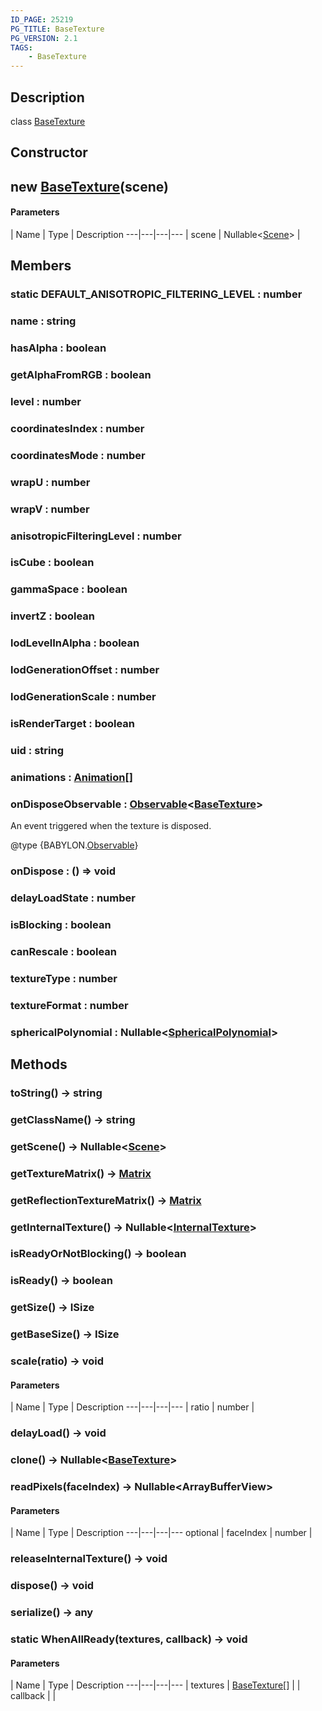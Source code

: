 ```yaml
---
ID_PAGE: 25219
PG_TITLE: BaseTexture
PG_VERSION: 2.1
TAGS:
    - BaseTexture
---
```

## Description

class [BaseTexture](/classes/3.1/BaseTexture)



## Constructor

## new [BaseTexture](/classes/3.1/BaseTexture)(scene)



#### Parameters
 | Name | Type | Description
---|---|---|---
 | scene | Nullable&lt;[Scene](/classes/3.1/Scene)&gt; | 

## Members

### static DEFAULT_ANISOTROPIC_FILTERING_LEVEL : number


### name : string


### hasAlpha : boolean


### getAlphaFromRGB : boolean


### level : number


### coordinatesIndex : number


### coordinatesMode : number


### wrapU : number


### wrapV : number


### anisotropicFilteringLevel : number


### isCube : boolean


### gammaSpace : boolean


### invertZ : boolean


### lodLevelInAlpha : boolean


### lodGenerationOffset : number


### lodGenerationScale : number


### isRenderTarget : boolean


### uid : string


### animations : [Animation](/classes/3.1/Animation)[]


### onDisposeObservable : [Observable](/classes/3.1/Observable)&lt;[BaseTexture](/classes/3.1/BaseTexture)&gt;

An event triggered when the texture is disposed.

@type {BABYLON.[Observable](/classes/3.1/Observable)}
### onDispose : () =&gt; void


### delayLoadState : number


### isBlocking : boolean


### canRescale : boolean


### textureType : number


### textureFormat : number


### sphericalPolynomial : Nullable&lt;[SphericalPolynomial](/classes/3.1/SphericalPolynomial)&gt;


## Methods

### toString() &rarr; string


### getClassName() &rarr; string


### getScene() &rarr; Nullable&lt;[Scene](/classes/3.1/Scene)&gt;


### getTextureMatrix() &rarr; [Matrix](/classes/3.1/Matrix)


### getReflectionTextureMatrix() &rarr; [Matrix](/classes/3.1/Matrix)


### getInternalTexture() &rarr; Nullable&lt;[InternalTexture](/classes/3.1/InternalTexture)&gt;


### isReadyOrNotBlocking() &rarr; boolean


### isReady() &rarr; boolean


### getSize() &rarr; ISize


### getBaseSize() &rarr; ISize


### scale(ratio) &rarr; void



#### Parameters
 | Name | Type | Description
---|---|---|---
 | ratio | number | 

### delayLoad() &rarr; void


### clone() &rarr; Nullable&lt;[BaseTexture](/classes/3.1/BaseTexture)&gt;


### readPixels(faceIndex) &rarr; Nullable&lt;ArrayBufferView&gt;



#### Parameters
 | Name | Type | Description
---|---|---|---
optional | faceIndex | number | 

### releaseInternalTexture() &rarr; void


### dispose() &rarr; void


### serialize() &rarr; any


### static WhenAllReady(textures, callback) &rarr; void



#### Parameters
 | Name | Type | Description
---|---|---|---
 | textures | [BaseTexture](/classes/3.1/BaseTexture)[] | 
 | callback |  | 
